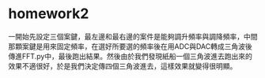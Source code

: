 # homework2

一開始先設定三個案鍵，最左邊和最右邊的案件是能夠調升頻率與調降頻率，中間那顆案鍵是用來固定頻率，在選好所要選的頻率後在用ADC與DAC轉成三角波後傳進FFT.py中，最後跑出結果。然後由於我們發現紙船一個三角波進去跑出來的效果不適很好，於是我們決定傳四個三角波進去，這樣效果就變得很明顯。
